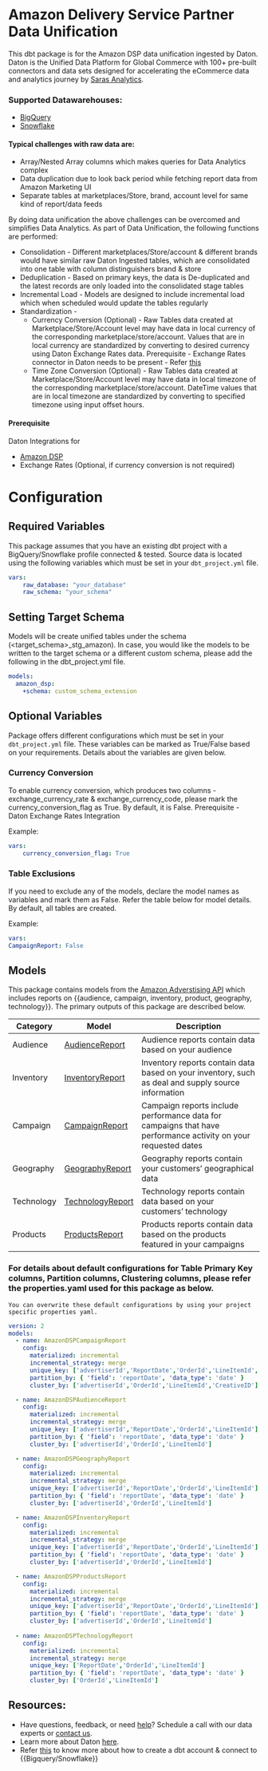 # Amazon Delivery Service Partner Data Unification

This dbt package is for the Amazon DSP data unification ingested by Daton. Daton is the Unified Data Platform for Global Commerce with 100+ pre-built connectors and data sets designed for accelerating the eCommerce data and analytics journey by [Saras Analytics](https://sarasanalytics.com).

### Supported Datawarehouses:
- [BigQuery](https://sarasanalytics.com/blog/what-is-google-bigquery/)
- [Snowflake](https://sarasanalytics.com/daton/snowflake/)

#### Typical challenges with raw data are:
- Array/Nested Array columns which makes queries for Data Analytics complex
- Data duplication due to look back period while fetching report data from Amazon Marketing UI
- Separate tables at marketplaces/Store, brand, account level for same kind of report/data feeds

By doing data unification the above challenges can be overcomed and simplifies Data Analytics. 
As part of Data Unification, the following functions are performed:
- Consolidation - Different marketplaces/Store/account & different brands would have similar raw Daton Ingested tables, which are consolidated into one table with column distinguishers brand & store
- Deduplication - Based on primary keys, the data is De-duplicated and the latest records are only loaded into the consolidated stage tables
- Incremental Load - Models are designed to include incremental load which when scheduled would update the tables regularly
- Standardization -
	- Currency Conversion (Optional) - Raw Tables data created at Marketplace/Store/Account level may have data in local currency of the corresponding marketplace/store/account. Values that are in local currency are standardized by converting to desired currency using Daton Exchange Rates data.
	  Prerequisite - Exchange Rates connector in Daton needs to be present - Refer [this](https://github.com/saras-daton/currency_exchange_rates)
	- Time Zone Conversion (Optional) - Raw Tables data created at Marketplace/Store/Account level may have data in local timezone of the corresponding marketplace/store/account. DateTime values that are in local timezone are standardized by converting to specified timezone using input offset hours.

#### Prerequisite 
Daton Integrations for  
- [Amazon DSP](https://sarasanalytics.com/daton/amazon-dsp/) 
- Exchange Rates (Optional, if currency conversion is not required)


# Configuration 

## Required Variables

This package assumes that you have an existing dbt project with a BigQuery/Snowflake profile connected & tested. Source data is located using the following variables which must be set in your `dbt_project.yml` file.
```yaml
vars:
    raw_database: "your_database"
    raw_schema: "your_schema"
```

## Setting Target Schema

Models will be create unified tables under the schema (<target_schema>_stg_amazon). In case, you would like the models to be written to the target schema or a different custom schema, please add the following in the dbt_project.yml file.

```yaml
models:
  amazon_dsp:
    +schema: custom_schema_extension
```

## Optional Variables

Package offers different configurations which must be set in your `dbt_project.yml` file. These variables can be marked as True/False based on your requirements. Details about the variables are given below.

### Currency Conversion 

To enable currency conversion, which produces two columns - exchange_currency_rate & exchange_currency_code, please mark the currency_conversion_flag as True. By default, it is False.
Prerequisite - Daton Exchange Rates Integration

Example:
```yaml
vars:
    currency_conversion_flag: True
```

### Table Exclusions

If you need to exclude any of the models, declare the model names as variables and mark them as False. Refer the table below for model details. By default, all tables are created.

Example:
```yaml
vars:
CampaignReport: False
```

## Models

This package contains models from the [Amazon Adverstising API](https://sarasanalytics.com/daton/amazon-ads/) which includes reports on {{audience, campaign, inventory, product, geography, technology}}. The primary outputs of this package are described below.

| **Category**                 | **Model**  | **Description** |
| ------------------------- | ---------------| ----------------------- |
|Audience | [AudienceReport](models/AmazonDSP/AmazonDSPAudienceReport.sql)  | Audience reports contain data based on your audience |
|Inventory | [InventoryReport](models/AmazonDSP/AmazonDSPInventoryReport.sql)  | Inventory reports contain data based on your inventory, such as deal and supply source information |
|Campaign | [CampaignReport](models/AmazonDSP/AmazonDSPCampaignReport.sql)  | Campaign reports include performance data for campaigns that have performance activity on your requested dates |
|Geography | [GeographyReport](models/AmazonDSP/AmazonDSPGeographyReport.sql)| Geography reports contain your customers’ geographical data |
|Technology | [TechnologyReport](models/AmazonDSP/AmazonDSPTechnologyReport.sql)| Technology reports contain data based on your customers’ technology |
|Products | [ProductsReport](models/AmazonDSP/AmazonDSPProductsReport.sql)| Products reports contain data based on the products featured in your campaigns|





### For details about default configurations for Table Primary Key columns, Partition columns, Clustering columns, please refer the properties.yaml used for this package as below. 
	You can overwrite these default configurations by using your project specific properties yaml.
```yaml
version: 2
models:
  - name: AmazonDSPCampaignReport
    config:
      materialized: incremental
      incremental_strategy: merge
      unique_key: ['advertiserId','ReportDate','OrderId','LineItemId','CreativeID','CreativeAdId']
      partition_by: { 'field': 'reportDate', 'data_type': 'date' }
      cluster_by: ['advertiserId','OrderId','LineItemId','CreativeID'] 

  - name: AmazonDSPAudienceReport
    config:
      materialized: incremental
      incremental_strategy: merge
      unique_key: ['advertiserId','ReportDate','OrderId','LineItemId']
      partition_by: { 'field': 'reportDate', 'data_type': 'date' }
      cluster_by: ['advertiserId','OrderId','LineItemId'] 

  - name: AmazonDSPGeographyReport
    config:
      materialized: incremental
      incremental_strategy: merge
      unique_key: ['advertiserId','ReportDate','OrderId','LineItemId']
      partition_by: { 'field': 'reportDate', 'data_type': 'date' }
      cluster_by: ['advertiserId','OrderId','LineItemId'] 

  - name: AmazonDSPInventoryReport
    config:
      materialized: incremental
      incremental_strategy: merge
      unique_key: ['advertiserId','ReportDate','OrderId','LineItemId']
      partition_by: { 'field': 'reportDate', 'data_type': 'date' }
      cluster_by: ['advertiserId','OrderId','LineItemId'] 

  - name: AmazonDSPProductsReport
    config:
      materialized: incremental
      incremental_strategy: merge
      unique_key: ['advertiserId','ReportDate','OrderId','LineItemId']
      partition_by: { 'field': 'reportDate', 'data_type': 'date' }
      cluster_by: ['advertiserId','OrderId','LineItemId'] 
      
  - name: AmazonDSPTechnologyReport
    config:
      materialized: incremental
      incremental_strategy: merge
      unique_key: ['ReportDate','OrderId','LineItemId']
      partition_by: { 'field': 'reportDate', 'data_type': 'date' }
      cluster_by: ['OrderId','LineItemId'] 


```



## Resources:
- Have questions, feedback, or need [help](https://calendly.com/srinivas-janipalli/30min)? Schedule a call with our data experts or [contact us](https://sarasanalytics.com/contact).
- Learn more about Daton [here](https://sarasanalytics.com/daton/).
- Refer [this](https://youtu.be/6zDTbM6OUcs) to know more about how to create a dbt account & connect to {{Bigquery/Snowflake}}
